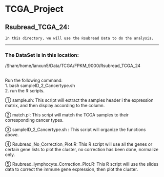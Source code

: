 TCGA_Project
============
Rsubread_TCGA_24:
-----------------
	In this directory, we will use the Rsubread Data to do the analysis.

-----------------------------------------------------------------------------
### The DataSet is in this location: 
/Share/home/lanxun5/Data/TCGA/FPKM_9000/Rsubread_TCGA_24<br><br>

Run the following command:<br>
	1. bash sampleID_2_Cancertype.sh<br>
	2. run the R scripts.<br>
	
① sample.sh: 
	This script will extract the samples header i the expression matrix, and then display according to the column. 

② match.pl: 
	This script will match the TCGA samples to their corresponding cancer types.

③ sampleID_2_Cancertype.sh : 
	This script will organize the functions above.

④ Rsubread_No_Correction_Plot.R: 
	This R script will use all the genes or certain gene lists to plot the cluster, no correction has been done, normalize only.

⑤ Rsubread_lymphocyte_Correction_Plot.R: 
	This R script will use the slides data to correct the immune gene expression, then plot the cluster.
